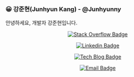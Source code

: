 ### 😀 강준현(Junhyun Kang) - @Junhyunny

안녕하세요, 개발자 강준현입니다.

<div align=center>
    
[![Stack Overflow Badge](http://img.shields.io/badge/-Stack%20Overflow-white?style=flat-square&logo=stackoverflow)](https://stackoverflow.com/users/14859847/junhyunny?tab=profile)
    
[![Linkedin Badge](https://img.shields.io/badge/-LinkedIn-blue?style=flat-square&logo=Linkedin&logoColor=white&link=https://www.linkedin.com/in/%EC%A4%80%ED%98%84-%EA%B0%95-32b972201/)](https://www.linkedin.com/in/%EC%A4%80%ED%98%84-%EA%B0%95-32b972201/)
    
[![Tech Blog Badge](http://img.shields.io/badge/-Tech%20blog-black?style=flat-square&link=https://junhyunny.github.io/)](https://junhyunny.github.io/)
    
[![Email Badge](https://img.shields.io/badge/-Email-6BEC62?style=flat-square&logo=e-mail&logoColor=white&link=mailto:kang3966@naver.com)](mailto:kang3966@naver.com)

</div>
